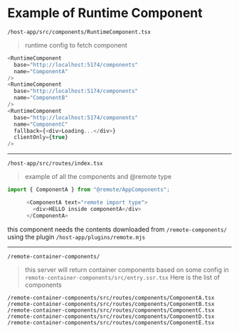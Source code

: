 # Example of Runtime Component

`/host-app/src/components/RuntimeComponent.tsx`
> runtime config to fetch component
```javascript
<RuntimeComponent
  base="http://localhost:5174/components"
  name="ComponentA"
/>
<RuntimeComponent
  base="http://localhost:5174/components"
  name="ComponentB"
/>
<RuntimeComponent
  base="http://localhost:5174/components"
  name="ComponentC"
  fallback={<div>Loading...</div>}
  clientOnly={true}
/>
```

---
`/host-app/src/routes/index.tsx`
> example of all the components and @remote type
```javascript
import { ComponentA } from "@remote/AppComponents";

      <ComponentA text="remote import type">
        <div>HELLO inside componentA</div>
      </ComponentA>

```
this component needs the contents downloaded from `/remote-components/` using the plugin `/host-app/plugins/remote.mjs`

---
`/remote-container-components/`
> this server will return container components based on some config in `remote-container-components/src/entry.ssr.tsx`
> Here is the list of components
```
/remote-container-components/src/routes/components/ComponentA.tsx
/remote-container-components/src/routes/components/ComponentB.tsx
/remote-container-components/src/routes/components/ComponentC.tsx
/remote-container-components/src/routes/components/ComponentD.tsx
/remote-container-components/src/routes/components/ComponentE.tsx
```
